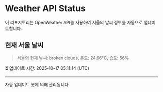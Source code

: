 
# Weather API Status

이 리포지토리는 OpenWeather API를 사용하여 서울의 날씨 정보를 자동으로 업데이트합니다.

## 현재 서울 날씨
> 서울의 현재 날씨: broken clouds, 온도: 24.66°C, 습도: 56%

⏳ 업데이트 시간: 2025-10-17 05:11:14 (UTC)

---
자동 업데이트 봇에 의해 관리됩니다.
